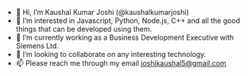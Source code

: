 - 👋 Hi, I’m Kaushal Kumar Joshi (@kaushalkumarjoshi)
- 👀 I’m interested in Javascript, Python, Node.js, C++ and all the good things that can be developed using them.
- 🌱 I’m currently working as a Business Development Executive with Siemens Ltd.
- 💞️ I’m looking to collaborate on any interesting technology.
- 📫 Please reach me through my email joshikaushal5@gmail.com

<!---
kaushalkumarjoshi/kaushalkumarjoshi is a ✨ special ✨ repository because its `README.md` (this file) appears on your GitHub profile.
You can click the Preview link to take a look at your changes.
--->

